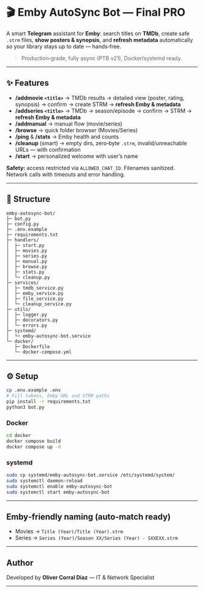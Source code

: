 # 🎬 Emby AutoSync Bot — Final PRO

A smart **Telegram** assistant for **Emby**: search titles on **TMDb**, create safe `.strm` files, **show posters & synopsis**, and **refresh metadata** automatically so your library stays up to date — hands‑free.

> Production‑grade, fully async (PTB v21), Docker/systemd ready.

---

## ✨ Features

- **/addmovie `<title>`** → TMDb results → detailed view (poster, rating, synopsis) → confirm → create STRM → **refresh Emby & metadata**
- **/addseries `<title>`** → TMDb → season/episode → confirm → STRM → **refresh Emby & metadata**
- **/addmanual** → manual flow (movie/series)
- **/browse** → quick folder browser (Movies/Series)
- **/ping** & **/stats** → Emby health and counts
- **/cleanup** (smart) → empty dirs, zero‑byte `.strm`, invalid/unreachable URLs — with confirmation
- **/start** → personalized welcome with user’s name

**Safety:** access restricted via `ALLOWED_CHAT_ID`. Filenames sanitized. Network calls with timeouts and error handling.

---

## 🧱 Structure
```
emby-autosync-bot/
├─ bot.py
├─ config.py
├─ .env.example
├─ requirements.txt
├─ handlers/
│  ├─ start.py
│  ├─ movies.py
│  ├─ series.py
│  ├─ manual.py
│  ├─ browse.py
│  ├─ stats.py
│  └─ cleanup.py
├─ services/
│  ├─ tmdb_service.py
│  ├─ emby_service.py
│  ├─ file_service.py
│  └─ cleanup_service.py
├─ utils/
│  ├─ logger.py
│  ├─ decorators.py
│  └─ errors.py
├─ systemd/
│  └─ emby-autosync-bot.service
└─ docker/
   ├─ Dockerfile
   └─ docker-compose.yml
```

---

## ⚙️ Setup
```bash
cp .env.example .env
# Fill tokens, Emby URL and STRM paths
pip install -r requirements.txt
python3 bot.py
```

### Docker
```bash
cd docker
docker compose build
docker compose up -d
```

### systemd
```bash
sudo cp systemd/emby-autosync-bot.service /etc/systemd/system/
sudo systemctl daemon-reload
sudo systemctl enable emby-autosync-bot
sudo systemctl start emby-autosync-bot
```

---

## Emby‑friendly naming (auto‑match ready)
- Movies → `Title (Year)/Title (Year).strm`
- Series → `Series (Year)/Season XX/Series (Year) - SXXEXX.strm`

---

## Author
Developed by **Oliver Corral Díaz** — IT & Network Specialist

---
